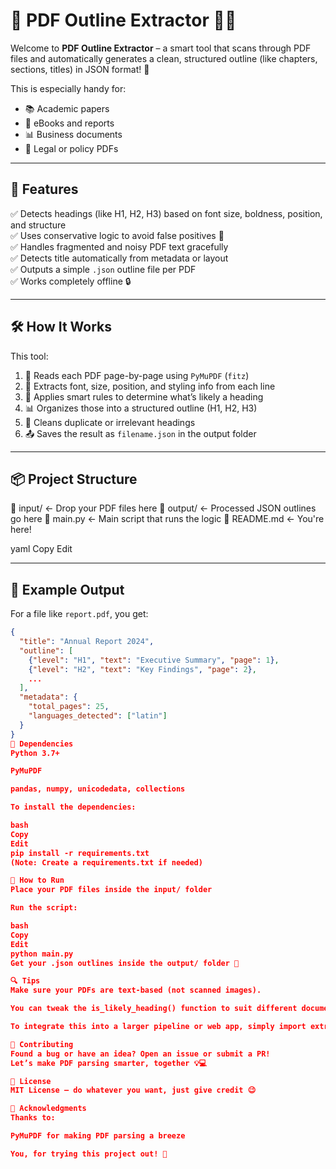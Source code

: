 # 📄 PDF Outline Extractor 🧠✨

Welcome to **PDF Outline Extractor** – a smart tool that scans through PDF files and automatically generates a clean, structured outline (like chapters, sections, titles) in JSON format! 🎯

This is especially handy for:
- 📚 Academic papers
- 📘 eBooks and reports
- 📊 Business documents
- 📑 Legal or policy PDFs

---

## 🚀 Features

✅ Detects headings (like H1, H2, H3) based on font size, boldness, position, and structure  
✅ Uses conservative logic to avoid false positives 🧐  
✅ Handles fragmented and noisy PDF text gracefully  
✅ Detects title automatically from metadata or layout  
✅ Outputs a simple `.json` outline file per PDF  
✅ Works completely offline 🔒

---

## 🛠️ How It Works

This tool:
1. 🧾 Reads each PDF page-by-page using `PyMuPDF` (`fitz`)
2. 🧬 Extracts font, size, position, and styling info from each line
3. 🧠 Applies smart rules to determine what’s likely a heading
4. 📊 Organizes those into a structured outline (H1, H2, H3)
5. 🧼 Cleans duplicate or irrelevant headings
6. 📤 Saves the result as `filename.json` in the output folder

---

## 📦 Project Structure

📁 input/ ← Drop your PDF files here
📁 output/ ← Processed JSON outlines go here
📄 main.py ← Main script that runs the logic
📜 README.md ← You're here!

yaml
Copy
Edit

---

## 🧪 Example Output

For a file like `report.pdf`, you get:

```json
{
  "title": "Annual Report 2024",
  "outline": [
    {"level": "H1", "text": "Executive Summary", "page": 1},
    {"level": "H2", "text": "Key Findings", "page": 2},
    ...
  ],
  "metadata": {
    "total_pages": 25,
    "languages_detected": ["latin"]
  }
}
🧰 Dependencies
Python 3.7+

PyMuPDF

pandas, numpy, unicodedata, collections

To install the dependencies:

bash
Copy
Edit
pip install -r requirements.txt
(Note: Create a requirements.txt if needed)

🏃 How to Run
Place your PDF files inside the input/ folder

Run the script:

bash
Copy
Edit
python main.py
Get your .json outlines inside the output/ folder 🎉

🔍 Tips
Make sure your PDFs are text-based (not scanned images).

You can tweak the is_likely_heading() function to suit different document types!

To integrate this into a larger pipeline or web app, simply import extract_outline().

🤝 Contributing
Found a bug or have an idea? Open an issue or submit a PR!
Let’s make PDF parsing smarter, together 💡💻

📜 License
MIT License – do whatever you want, just give credit 😉

🙌 Acknowledgments
Thanks to:

PyMuPDF for making PDF parsing a breeze

You, for trying this project out! 💙
